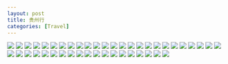 ```yaml
---
layout: post
title: 贵州行
categories: [Travel]
---
```


![]({{site.url}}/pics/guizhou/IMG_20211001_091040_edit_22238388928377.jpg)
![]({{site.url}}/pics/guizhou/IMG_20211001_091250_edit_22335751893466.jpg)
![]({{site.url}}/pics/guizhou/IMG_20211001_092406_edit_22909719445462.jpg)
![]({{site.url}}/pics/guizhou/IMG_20211001_092626_edit_23041273129296.jpg)
![]({{site.url}}/pics/guizhou/IMG_20211001_093213_edit_25192331176884.jpg)
![]({{site.url}}/pics/guizhou/IMG_20211001_094040_edit_23672252572429.jpg)
![]({{site.url}}/pics/guizhou/IMG_20211001_150402_edit_34513796483795.jpg)
![]({{site.url}}/pics/guizhou/IMG_20211001_153115_edit_35320282870131.jpg)
![]({{site.url}}/pics/guizhou/IMG_20211001_153402_edit_35483165063335.jpg)
![]({{site.url}}/pics/guizhou/IMG_20211001_154745_edit_36396063074654.jpg)
![]({{site.url}}/pics/guizhou/IMG_20211001_155809_edit_36090703332513.jpg)
![]({{site.url}}/pics/guizhou/IMG_20211001_162315_edit_36696347653254.jpg)
![]({{site.url}}/pics/guizhou/IMG_20211001_162811_edit_36894412173536.jpg)
![]({{site.url}}/pics/guizhou/IMG_20211001_162945_edit_36965355431338.jpg)
![]({{site.url}}/pics/guizhou/IMG_20211001_164541_edit_37324912632846.jpg)
![]({{site.url}}/pics/guizhou/IMG_20211003_113250_edit_78807923936933.jpg)
![]({{site.url}}/pics/guizhou/IMG_20211003_115451.jpg)
![]({{site.url}}/pics/guizhou/IMG_20211003_115617.jpg)
![]({{site.url}}/pics/guizhou/IMG_20211003_120102_edit_79328628483207.jpg)
![]({{site.url}}/pics/guizhou/IMG_20211003_121136_edit_79676238697738.jpg)
![]({{site.url}}/pics/guizhou/IMG_20211004_113308_edit_114216708747675.jpg)
![]({{site.url}}/pics/guizhou/IMG_20211004_121913_edit_114395276831502.jpg)
![]({{site.url}}/pics/guizhou/IMG_20211004_122041_edit_114469765293470.jpg)
![]({{site.url}}/pics/guizhou/IMG_20211004_122147_edit_114540190165334.jpg)
![]({{site.url}}/pics/guizhou/IMG_20211004_125507_edit_116059643293748.jpg)
![]({{site.url}}/pics/guizhou/IMG_20211004_130016_edit_116299787306732.jpg)
![]({{site.url}}/pics/guizhou/IMG_20211004_133413_edit_117399933595627.jpg)
![]({{site.url}}/pics/guizhou/IMG_20211004_133644_edit_117496785121133.jpg)
![]({{site.url}}/pics/guizhou/IMG_20211005_133553_edit_152082324313772.jpg)
![]({{site.url}}/pics/guizhou/IMG_20211005_140910_edit_153143796457881.jpg)
![]({{site.url}}/pics/guizhou/IMG_20211005_143150_edit_154413141860812.jpg)
![]({{site.url}}/pics/guizhou/IMG_20211006_102225_edit_176187741891865.jpg)
![]({{site.url}}/pics/guizhou/IMG_20211006_102512_edit_176350846271528.jpg)
![]({{site.url}}/pics/guizhou/IMG_20211006_115429_edit_178286729583732.jpg)
![]({{site.url}}/pics/guizhou/IMG_20211006_121000_edit_178982299065397.jpg)
![]({{site.url}}/pics/guizhou/IMG_20211006_135726_edit_181909347899846.jpg)
![]({{site.url}}/pics/guizhou/IMG_20211006_140325_edit_182011253935247.jpg)
![]({{site.url}}/pics/guizhou/IMG_20211006_151927_edit_185667722327918.jpg)
![]({{site.url}}/pics/guizhou/IMG_20211006_160047_edit_187009701275109.jpg)
![]({{site.url}}/pics/guizhou/IMG_20211006_160240_edit_187121009476134.jpg)
![]({{site.url}}/pics/guizhou/IMG_20211006_161622_edit_187813370384883.jpg)
![]({{site.url}}/pics/guizhou/IMG_20211006_164140_edit_188953185882625.jpg)
![]({{site.url}}/pics/guizhou/IMG_20211006_164918_edit_189417683001825.jpg)
![]({{site.url}}/pics/guizhou/IMG_20211006_164918_edit_389417683001825.jpg)
